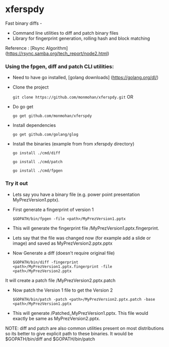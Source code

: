 # xferspdy

Fast binary diffs -
* Command line utilities to diff and patch binary files
* Library for fingerprint generation, rolling hash and block matching

Reference :
[Rsync Algorithm] (https://rsync.samba.org/tech_report/node2.html)

### Using the fpgen, diff and patch CLI utilities:
* Need to have go installed, [golang downloads] (https://golang.org/dl/)
* Clone the project 

    `git clone https://github.com/monmohan/xferspdy.git`
OR
* Do go get

     `go get github.com/monmohan/xferspdy`
* Install dependencies

     `go get github.com/golang/glog`

* Install the binaries (example from from xferspdy directory)

	`go install ./cmd/diff`
	    
  `go install ./cmd/patch`
    	
  `go install ./cmd/fpgen`

### Try it out
* Lets say you have a binary file  (e.g. power point presentation MyPrezVersion1.pptx).
* First generate a fingerprint of version 1

  `$GOPATH/bin/fpgen -file <path>/MyPrezVersion1.pptx`

* This will generate the fingerprint file <path>/MyPrezVersion1.pptx.fingerprint.
* Lets say that the file was changed now (for example add a slide or image) and saved as MyPrezVersion2.pptx.pptx
* Now Generate a diff (doesn't require original file)

   `$GOPATH/bin/diff -fingerprint <path>/MyPrezVersion1.pptx.fingerprint -file <path>/MyPrezVersion2.pptx`

 It will create a patch file <path>/MyPrezVersion2.pptx.patch

* Now patch the Version 1 file to get the Version 2
 
   `$GOPATH/bin/patch -patch <path>/MyPrezVersion2.pptx.patch -base <path>/MyPrezVersion1.pptx`

* This will generate <path>/Patched_MyPrezVersion1.pptx. This file would exactly be same as MyPrezVersion2.pptx.

NOTE: diff and patch are also common utilities present on most distributions so its better to give explicit path to these binaries. It would be $GOPATH/bin/diff and $GOPATH/bin/patch

